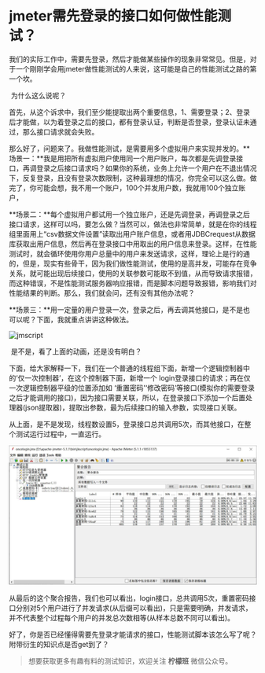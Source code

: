 # jmeter需先登录的接口如何做性能测试？

​	我们的实际工作中，需要先登录，然后才能做某些操作的现象非常常见。但是，对于一个刚刚学会用jmeter做性能测试的人来说，这可能是自己的性能测试之路的第一个坎。

​	为什么这么说呢？

​	首先，从这个诉求中，我们至少能提取出两个重要信息，1、需要登录；2、登录后才能做，以为着登录之后的接口，都有登录认证，判断是否登录，登录认证未通过，那么接口请求就会失败。

​	那么好了，问题来了。我做性能测试，是需要用多个虚拟用户来实现并发的。**场景一：**我是用把所有虚拟用户使用同一个用户账户，每次都是先调登录接口，再调登录之后接口请求吗？如果你的系统，业务上允许一个用户在不退出情况下，反复登录，且没有登录次数限制，这种最理想的情况，你完全可以这么做。做完了，你可能会想，我不用一个账户，100个并发用户数，我就用100个独立账户，

**场景二：**每个虚拟用户都试用一个独立账户，还是先调登录，再调登录之后接口请求，这样可以吗，要怎么做？当然可以，做法也非常简单，就是在你的线程组里面用上“csv数据文件设置”读取出用户账户信息，或者用JDBCrequest从数据库获取出用户信息，然后再在登录接口中用取出的用户信息来登录。这样，在性能测试时，就会循环使用你用户总量中的用户来发送请求，这样，理论上是行的通的，但是，现实有些骨干，因为我们做性能测试，使用的是高并发，可能存在竞争关系，就可能出现后续接口，使用的关联参数可能取不到值，从而导致请求报错，而这种错误，不是性能测试服务器响应报错，而是脚本问题导致报错，影响我们对性能结果的判断。那么，我们就会问，还有没有其他办法呢？

**场景三：**用一定量的用户登录一次，登录之后，再去调其他接口，是不是也可以呢？下面，我就重点讲讲这种做法。

![jmscript](../image/jmscript.gif)

​	是不是，看了上面的动画，还是没有明白？

​	下面，给大家解释一下，我们在一个普通的线程组下面，新增一个逻辑控制器中的‘仅一次控制器’，在这个控制器下面，新增一个 login登录接口的请求；再在仅一次逻辑控制器平级的位置添加如 ‘重置密码’‘修改密码’等接口(模拟你的需要登录之后才能调用的接口)，因为接口需要关联，所以，在登录接口下添加一个后置处理器(json提取器)，提取出参数，最为后续接口的输入参数，实现接口关联。

​	从上面，是不是发现，线程数设置5，登录接口总共调用5次，而其他接口，在整个测试运行过程中，一直运行。

![AggregateReport](../image/AggregateReport.jpg)

从最后的这个聚合报告，我们也可以看出，login接口，总共调用5次，重置密码接口分别对5个用户进行了并发请求(从后缀可以看出)，只是需要明确，并发请求，并不代表整个过程每个用户的并发总次数相等(从样本总数不同可以看出)。

好了，你是否已经懂得需要先登录才能请求的接口，性能测试脚本该怎么写了呢？附带衍生的知识点是否get到了？

> 想要获取更多有趣有料的测试知识，欢迎关注 **柠檬班** 微信公众号。

